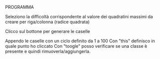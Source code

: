 PROGRAMMA

Seleziono la difficoltà corrispondente al valore dei quadratini massimi da creare per riga/colonna (radice quadrata)

Clicco sul bottone per generare le caselle

Appendo le caselle con un ciclo definito da 1 a 100
Con "this" definisco in quale punto ho cliccato
Con "toogle" posso verificare se una classe è presente e quindi rimuoverla/aggiungerla.